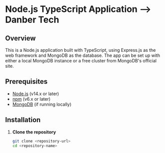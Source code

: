 
# Node.js TypeScript Application --> Danber Tech

## Overview

This is a Node.js application built with TypeScript, using Express.js as the web framework and MongoDB as the database. The app can be set up with either a local MongoDB instance or a free cluster from MongoDB's official site.

## Prerequisites

- [Node.js](https://nodejs.org/) (v14.x or later)
- [npm](https://www.npmjs.com/get-npm) (v6.x or later)
- [MongoDB](https://www.mongodb.com/try/download/community) (if running locally)

## Installation

1. **Clone the repository**

   ```bash
   git clone <repository-url>
   cd <repository-name>
